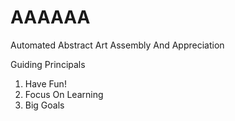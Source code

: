 AAAAAA
======

Automated Abstract Art Assembly And Appreciation

Guiding Principals

1. Have Fun!
2. Focus On Learning
3. Big Goals

